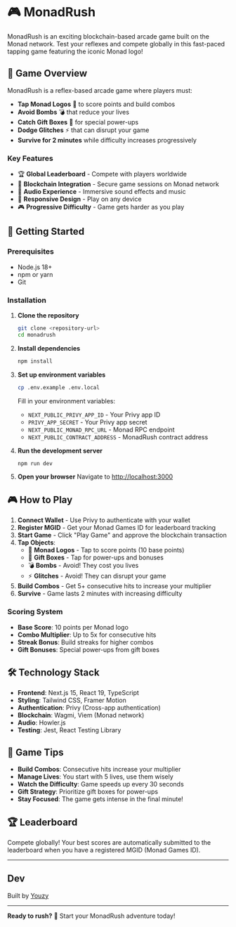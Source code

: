 # 🎮 MonadRush

MonadRush is an exciting blockchain-based arcade game built on the Monad network. Test your reflexes and compete globally in this fast-paced tapping game featuring the iconic Monad logo!

## 🎯 Game Overview

MonadRush is a reflex-based arcade game where players must:
- **Tap Monad Logos** 🎯 to score points and build combos
- **Avoid Bombs** 💣 that reduce your lives
- **Catch Gift Boxes** 🎁 for special power-ups
- **Dodge Glitches** ⚡ that can disrupt your game
- **Survive for 2 minutes** while difficulty increases progressively

### Key Features
- 🏆 **Global Leaderboard** - Compete with players worldwide
- 🔗 **Blockchain Integration** - Secure game sessions on Monad network
- 🎵 **Audio Experience** - Immersive sound effects and music
- 📱 **Responsive Design** - Play on any device
- 🎮 **Progressive Difficulty** - Game gets harder as you play

## 🚀 Getting Started

### Prerequisites
- Node.js 18+ 
- npm or yarn
- Git

### Installation

1. **Clone the repository**
   ```bash
   git clone <repository-url>
   cd monadrush
   ```

2. **Install dependencies**
   ```bash
   npm install
   ```

3. **Set up environment variables**
   ```bash
   cp .env.example .env.local
   ```
   Fill in your environment variables:
   - `NEXT_PUBLIC_PRIVY_APP_ID` - Your Privy app ID
   - `PRIVY_APP_SECRET` - Your Privy app secret
   - `NEXT_PUBLIC_MONAD_RPC_URL` - Monad RPC endpoint
   - `NEXT_PUBLIC_CONTRACT_ADDRESS` - MonadRush contract address

4. **Run the development server**
   ```bash
   npm run dev
   ```

5. **Open your browser**
   Navigate to [http://localhost:3000](http://localhost:3000)

## 🎮 How to Play

1. **Connect Wallet** - Use Privy to authenticate with your wallet
2. **Register MGID** - Get your Monad Games ID for leaderboard tracking
3. **Start Game** - Click "Play Game" and approve the blockchain transaction
4. **Tap Objects**:
   - 🎯 **Monad Logos** - Tap to score points (10 base points)
   - 🎁 **Gift Boxes** - Tap for power-ups and bonuses
   - 💣 **Bombs** - Avoid! They cost you lives
   - ⚡ **Glitches** - Avoid! They can disrupt your game
5. **Build Combos** - Get 5+ consecutive hits to increase your multiplier
6. **Survive** - Game lasts 2 minutes with increasing difficulty

### Scoring System
- **Base Score**: 10 points per Monad logo
- **Combo Multiplier**: Up to 5x for consecutive hits
- **Streak Bonus**: Build streaks for higher combos
- **Gift Bonuses**: Special power-ups from gift boxes

## 🛠 Technology Stack

- **Frontend**: Next.js 15, React 19, TypeScript
- **Styling**: Tailwind CSS, Framer Motion
- **Authentication**: Privy (Cross-app authentication)
- **Blockchain**: Wagmi, Viem (Monad network)
- **Audio**: Howler.js
- **Testing**: Jest, React Testing Library

## 🎯 Game Tips

- **Build Combos**: Consecutive hits increase your multiplier
- **Manage Lives**: You start with 5 lives, use them wisely
- **Watch the Difficulty**: Game speeds up every 30 seconds
- **Gift Strategy**: Prioritize gift boxes for power-ups
- **Stay Focused**: The game gets intense in the final minute!

## 🏆 Leaderboard

Compete globally! Your best scores are automatically submitted to the leaderboard when you have a registered MGID (Monad Games ID).

---
## Dev

Built by [Youzy](https://x.com/youzypoor)

---

**Ready to rush?** 🚀 Start your MonadRush adventure today!